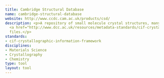 ```yaml
---
title: Cambridge Structural Database
name: cambridge-structural-database
website: http://www.ccdc.cam.ac.uk/products/csd/
description: <p>A repository of small molecule crystal structures, many with accompanying
  <a href="http://www.dcc.ac.uk/resources/metadata-standards/cif-crystallographic-information-framework">CIF</a>
  files.</p>
standards:
- cif-crystallographic-information-framework
disciplines:
- Materials Science
- Crystallography
- Chemistry
type: tool
layout: tool
---
```


